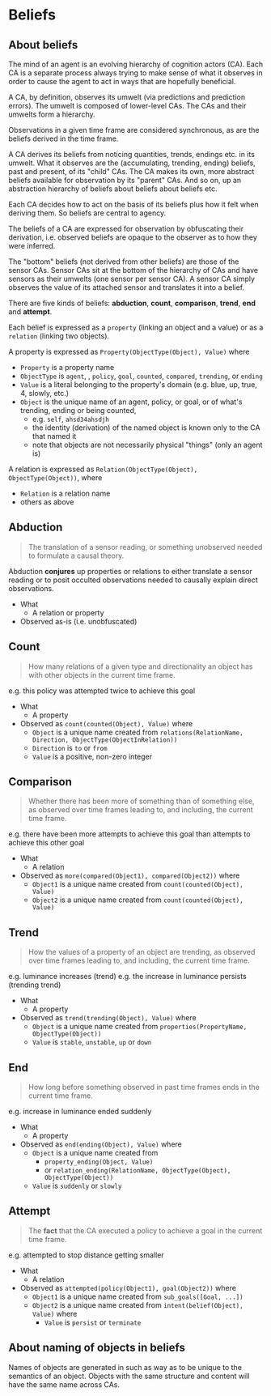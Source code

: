 # Beliefs

## About beliefs

The mind of an agent is an evolving hierarchy of cognition actors (CA). Each CA is a separate process always trying to make sense of what it observes in order to cause the agent to act in ways that are hopefully beneficial.

A CA, by definition, observes its umwelt (via predictions and prediction errors). The umwelt is composed of lower-level CAs. The CAs and their umwelts form a hierarchy.

Observations in a given time frame are considered synchronous, as are the beliefs derived in the time frame.

A CA derives its beliefs from noticing quantities, trends, endings etc. in its umwelt.  What it observes are the (accumulating, trending, ending) beliefs, past and present, of its "child" CAs. The CA makes its own, more abstract beliefs available for observation by its "parent" CAs. And so on, up an abstraction hierarchy of beliefs about beliefs about beliefs etc.

Each CA decides how to act on the basis of its beliefs plus how it felt when deriving them. So beliefs are central to agency.

The beliefs of a CA are expressed for observation by obfuscating their derivation, i.e. observed beliefs are opaque to the observer as to how they were inferred.

The "bottom" beliefs (not derived from other beliefs) are those of the sensor CAs.
Sensor CAs sit at the bottom of the hierarchy of CAs and have sensors as their umwelts (one sensor per sensor CA).
A sensor CA simply observes the value of its attached sensor and translates it into a belief.

There are five kinds of beliefs: **abduction**, **count**, **comparison**, **trend**, **end** and **attempt**.

Each belief is expressed as a `property` (linking an object and a value) or as a `relation` (linking two objects).

A property is expressed as `Property(ObjectType(Object), Value)` where

* `Property` is a property name
* `ObjectType` is `agent`, , `policy`, `goal`, `counted`, `compared`, `trending`, or `ending`
* `Value` is a literal belonging to the property's domain (e.g. blue, up, true, 4, slowly, etc.)
* `Object` is the unique name of an agent, policy, or goal, or of what's trending, ending or being counted,
  * e.g. `self`, `ahsd34ahsdjh`
  * the identity (derivation) of the named object is known only to the CA that named it
  * note that objects are not necessarily physical "things" (only an agent is)

A relation is expressed as  `Relation(ObjectType(Object), ObjectType(Object))`, where

* `Relation` is a relation name
* others as above

## Abduction

> The translation of a sensor reading, or something unobserved needed to formulate a causal theory.

Abduction **conjures** up properties or relations to either translate a sensor reading or to posit occulted observations needed to causally explain direct observations.

* What
  * A relation or property
* Observed as-is (i.e. unobfuscated)

## Count

> How many relations of a given type and directionality an object has with other objects in the current time frame.

e.g. this policy was attempted twice to achieve this goal

* What
  * A property
* Observed as `count(counted(Object), Value)` where
  * `Object` is a unique name created from `relations(RelationName, Direction, ObjectType(ObjectInRelation))`
  * `Direction` is `to` or `from`
  * `Value` is a positive, non-zero integer

## Comparison

> Whether there has been more of something than of something else, as observed over time frames leading to, and including, the current time frame.

e.g. there have been more attempts to achieve this goal than attempts to achieve this other goal

* What
  * A relation
* Observed as `more(compared(Object1), compared(Object2))` where
  * `Object1` is a unique name created from `count(counted(Object), Value)`
  * `Object2` is a unique name created from `count(counted(Object), Value)`

## Trend

> How the values of a property of an object are trending, as observed over time frames leading to, and including, the current time frame.

e.g. luminance increases (trend)
e.g. the increase in luminance persists (trending trend)

* What
  * A property
* Observed as `trend(trending(Object), Value)` where
  * `Object` is a unique name created from `properties(PropertyName, ObjectType(Object))`
  * `Value` is `stable`, `unstable`, `up` or `down`

## End

> How long before something observed in past time frames ends in the current time frame.

e.g. increase in luminance ended suddenly

* What
  * A property
* Observed as `end(ending(Object), Value)` where
  * `Object` is a unique name created from
    * `property_ending(Object, Value)`
    * or `relation_ending(RelationName, ObjectType(Object), ObjectType(Object))`
  * `Value` is `suddenly` or `slowly`

## Attempt

> The **fact** that the CA executed a policy to achieve a goal in the current time frame.

e.g. attempted to stop distance getting smaller

* What
  * A relation
* Observed as `attempted(policy(Object1), goal(Object2))` where
  * `Object1` is a unique name created from `sub_goals([Goal, ...])`
  * `Object2` is a unique name created from `intent(belief(Object), Value)` where
    * `Value` is `persist` or `terminate`

## About naming of objects in beliefs

Names of objects are generated in such as way as to be unique to the semantics of an object.
Objects with the same structure and content will have the same name across CAs.
